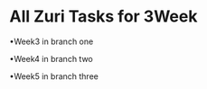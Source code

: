 # All Zuri Tasks for 3Week 

   •Week3 in branch one


   •Week4 in branch two


   •Week5 in branch three
